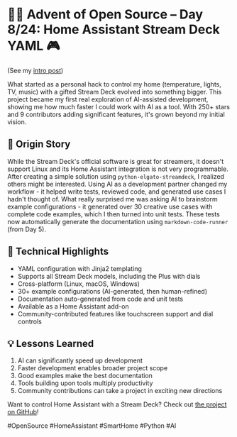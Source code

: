 # 🎄🎁 Advent of Open Source – Day 8/24: Home Assistant Stream Deck YAML 🎮

(See my [intro post](https://www.linkedin.com/posts/basnijholt_advent-of-open-source-celebrating-activity-7269075513002909697-M89J))

What started as a personal hack to control my home (temperature, lights, TV, music) with a gifted Stream Deck evolved into something bigger. This project became my first real exploration of AI-assisted development, showing me how much faster I could work with AI as a tool. With 250+ stars and 9 contributors adding significant features, it's grown beyond my initial vision.

## 📖 Origin Story
While the Stream Deck's official software is great for streamers, it doesn't support Linux and its Home Assistant integration is not very programmable. After creating a simple solution using `python-elgato-streamdeck`, I realized others might be interested. Using AI as a development partner changed my workflow - it helped write tests, reviewed code, and generated use cases I hadn't thought of. What really surprised me was asking AI to brainstorm example configurations - it generated over 30 creative use cases with complete code examples, which I then turned into unit tests. These tests now automatically generate the documentation using `markdown-code-runner` (from Day 5).

## 🔧 Technical Highlights
* YAML configuration with Jinja2 templating
* Supports all Stream Deck models, including the Plus with dials
* Cross-platform (Linux, macOS, Windows)
* 30+ example configurations (AI-generated, then human-refined)
* Documentation auto-generated from code and unit tests
* Available as a Home Assistant add-on
* Community-contributed features like touchscreen support and dial controls

## 💡 Lessons Learned
1. AI can significantly speed up development
2. Faster development enables broader project scope
3. Good examples make the best documentation
4. Tools building upon tools multiply productivity
5. Community contributions can take a project in exciting new directions

Want to control Home Assistant with a Stream Deck? Check out [the project on GitHub](https://github.com/basnijholt/home-assistant-streamdeck-yaml)!

#OpenSource #HomeAssistant #SmartHome #Python #AI